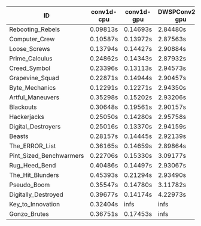 |ID|conv1d-cpu|conv1d-gpu|DWSPConv2D-gpu|gemm-gpu|avg|
|-|-|-|-|-|-|
|Rebooting_Rebels|0.09813s|0.14693s|2.84480s|1.70322s|1.19827s|
|Computer_Crew|0.10587s|0.13972s|2.87563s|1.70609s|1.20683s|
|Loose_Screws|0.13794s|0.14427s|2.90884s|1.78339s|1.24361s|
|Prime_Calculus|0.24862s|0.14343s|2.87932s|1.70551s|1.24422s|
|Creed_Symbol|0.23396s|0.13113s|2.94573s|1.70737s|1.25455s|
|Grapevine_Squad|0.22871s|0.14944s|2.90457s|1.74478s|1.25688s|
|Byte_Mechanics|0.12291s|0.12271s|2.94350s|1.88008s|1.26730s|
|Artful_Maneuvers|0.35298s|0.15202s|2.93206s|1.70701s|1.28602s|
|Blackouts|0.30648s|0.19561s|2.90157s|1.76369s|1.29184s|
|Hackerjacks|0.25050s|0.14280s|2.95758s|1.86376s|1.30366s|
|Digital_Destroyers|0.25016s|0.13370s|2.94159s|1.90784s|1.30832s|
|Beasts|0.28157s|0.14445s|2.92139s|1.95432s|1.32543s|
|The_ERROR_List|0.36165s|0.14659s|2.89864s|1.90817s|1.32876s|
|Pint_Sized_Benchwarmers|0.22706s|0.15330s|3.09177s|1.90912s|1.34532s|
|Rug_Heed_Bend|0.40486s|0.14497s|2.93067s|1.92450s|1.35125s|
|The_Hit_Blunders|0.45393s|0.21294s|2.93490s|1.91787s|1.37991s|
|Pseudo_Boom|0.35547s|0.14780s|3.11782s|1.93826s|1.38984s|
|Digitally_Destroyed|0.39677s|0.14174s|4.22973s|2.53461s|1.82571s|
|Key_to_Innovation|0.32404s|infs|infs|2.60723s|infs|
|Gonzo_Brutes|0.36751s|0.17453s|infs|1.99131s|infs|

